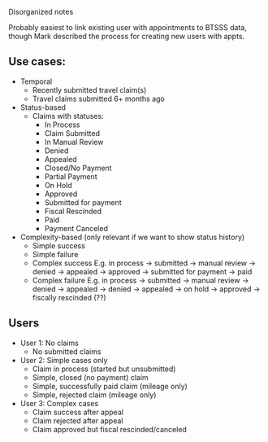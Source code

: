 Disorganized notes

Probably easiest to link existing user with appointments to BTSSS data, though Mark described the process for creating new users with appts.

## Use cases:
- Temporal
  - Recently submitted travel claim(s)
  - Travel claims submitted 6+ months ago
- Status-based
  - Claims with statuses:
    - In Process
    - Claim Submitted
    - In Manual Review
    - Denied
    - Appealed
    - Closed/No Payment
    - Partial Payment
    - On Hold
    - Approved
    - Submitted for payment
    - Fiscal Rescinded
    - Paid
    - Payment Canceled
- Complexity-based (only relevant if we want to show status history)
  - Simple success
  - Simple failure
  - Complex success
    E.g. in process -> submitted -> manual review -> denied -> appealed -> approved -> submitted for payment -> paid
  - Complex failure
    E.g. in process -> submitted -> manual review -> denied -> appealed -> denied -> appealed -> on hold -> approved → fiscally rescinded (??)


## Users
- User 1: No claims
  - No submitted claims
- User 2: Simple cases only
  - Claim in process (started but unsubmitted)
  - Simple, closed (no payment) claim
  - Simple, successfully paid claim (mileage only)
  - Simple, rejected claim (mileage only)
- User 3: Complex cases
  - Claim success after appeal
  - Claim rejected after appeal
  - Claim approved but fiscal rescinded/canceled
